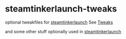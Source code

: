 # steamtinkerlaunch-tweaks
optional tweakfiles for [steamtinkerlaunch](https://github.com/frostworx/steamtinkerlaunch)
See [Tweaks](https://github.com/frostworx/steamtinkerlaunch/wiki/Tweaks)

and some other stuff optionally used in [steamtinkerlaunch](https://github.com/frostworx/steamtinkerlaunch)
